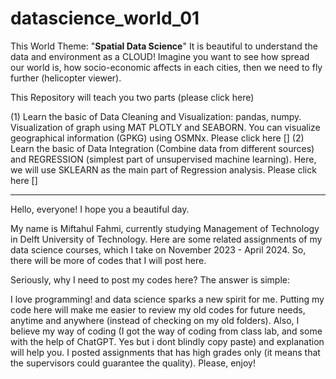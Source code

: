 # datascience_world_01
This World Theme: "**Spatial Data Science**"
It is beautiful to understand the data and environment as a CLOUD!
Imagine you want to see how spread our world is, how socio-economic affects in each cities, then we need to fly further (helicopter viewer).

This Repository will teach you two parts (please click here)

(1) Learn the basic of Data Cleaning and Visualization: pandas, numpy. Visualization of graph using MAT PLOTLY and SEABORN. You can visualize geographical information (GPKG) using OSMNx. Please click here []
(2) Learn the basic of Data Integration (Combine data from different sources) and REGRESSION (simplest part of unsupervised machine learning). Here, we will use SKLEARN as the main part of Regression analysis. Please click here []

----

Hello, everyone! I hope you a beautiful day.

My name is Miftahul Fahmi, currently studying Management of Technology in Delft University of Technology. Here are some related assignments of my data science courses, which I take on November 2023 - April 2024. So, there will be more of codes that I will post here.

Seriously, why I need to post my codes here? The answer is simple:

I love programming! and data science sparks a new spirit for me. Putting my code here will make me easier to review my old codes for future needs, anytime and anywhere (instead of checking on my old folders). Also, I believe my way of coding (I got the way of coding from class lab, and some with the help of ChatGPT. Yes but i dont blindly copy paste) and explanation will help you.
I posted assignments that has high grades only (it means that the supervisors could guarantee the quality).
Please, enjoy!

